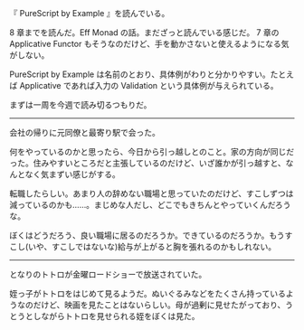 『 PureScript by Example 』を読んでいる。

8 章までを読んだ。Eff Monad の話。まだざっと読んでいる感じだ。 7 章の Applicative Functor もそうなのだけど、手を動かさないと使えるようになる気がしない。

PureScript by Example は名前のとおり、具体例がわりと分かりやすい。たとえば Applicative であれば入力の Validation という具体例が与えられている。

まずは一周を今週で読み切るつもりだ。

-----

会社の帰りに元同僚と最寄り駅で会った。

何をやっているのかと思ったら、今日から引っ越しとのこと。家の方向が同じだった。住みやすいところだと主張しているのだけど、いざ誰かが引っ越すと、なんとなく気まずい感じがする。

転職したらしい。あまり人の辞めない職場と思っていたのだけど、すこしずつは減っているのかも……。まじめな人だし、どこでもきちんとやっていくんだろうな。

ぼくはどうだろう、良い職場に居るのだろうか。できているのだろうか。もうすこし(いや、すこしではないな)給与が上がると胸を張れるのかもしれない。

-----

となりのトトロが金曜ロードショーで放送されていた。

姪っ子がトトロをはじめて見るようだ。ぬいぐるみなどをたくさん持っているようなのだけど、映画を見たことはないらしい。母が過剰に見せたがっており、うとうとしながらトトロを見せられる姪をぼくは見た。
